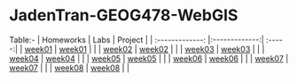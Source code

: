 # JadenTran-GEOG478-WebGIS
Table:-
| Homeworks   | Labs      | Project |
| :-------------: |:-------------:| :-----:|
| [week01](homework/week01) | [week01](lab/week01) | |
| [week02](homework/week02) | [week02](lab/week02) | |
| [week03](homework/week03) | [week03](lab/week03) | |
| [week04](homework/week04) | [week04](lab/week04) | |
| [week05](homework/week05) | [week05](lab/week05) | |
| [week06](homework/week06) | [week06](lab/week06) | |
| [week07](homework/week07) | [week07](lab/week07) | |
| [week08](homework/week08) | [week08](lab/week08) | |